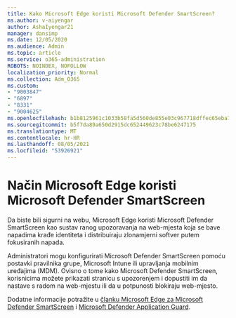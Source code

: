 ```yaml
---
title: Kako Microsoft Edge koristi Microsoft Defender SmartScreen?
ms.author: v-aiyengar
author: AshaIyengar21
manager: dansimp
ms.date: 12/05/2020
ms.audience: Admin
ms.topic: article
ms.service: o365-administration
ROBOTS: NOINDEX, NOFOLLOW
localization_priority: Normal
ms.collection: Adm_O365
ms.custom:
- "9003847"
- "6897"
- "8331"
- "9004625"
ms.openlocfilehash: b1b8125961c1033b58fa5d560de855e03c967718dffec65eba7ac59a66cd3f6e
ms.sourcegitcommit: b5f7da89a650d2915dc652449623c78be6247175
ms.translationtype: MT
ms.contentlocale: hr-HR
ms.lasthandoff: 08/05/2021
ms.locfileid: "53926921"
---
```

# <a name="how-microsoft-edge-uses-microsoft-defender-smartscreen"></a>Način Microsoft Edge koristi Microsoft Defender SmartScreen

Da biste bili sigurni na webu, Microsoft Edge koristi Microsoft Defender SmartScreen kao sustav ranog upozoravanja na web-mjesta koja se bave napadima krađe identiteta i distribuiraju zlonamjerni softver putem fokusiranih napada.

Administratori mogu konfigurirati Microsoft Defender SmartScreen pomoću postavki pravilnika grupe, Microsoft Intune ili upravljanja mobilnim uređajima (MDM). Ovisno o tome kako Microsoft Defender SmartScreen, korisnicima možete prikazati stranicu s upozorenjem i dopustiti im da nastave s radom na web-mjestu ili da u potpunosti blokiraju web-mjesto.

Dodatne informacije potražite u [članku Microsoft Edge za Microsoft Defender SmartScreen](https://go.microsoft.com/fwlink/?linkid=2133081) i [Microsoft Defender Application Guard](https://go.microsoft.com/fwlink/?linkid=2132839).
